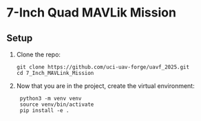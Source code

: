 # 7-Inch Quad MAVLik Mission

## Setup
1. Clone the repo:
    ```
    git clone https://github.com/uci-uav-forge/uavf_2025.git
    cd 7_Inch_MAVLink_Mission
    ```

2. Now that you are in the project, create the virtual environment:
   ```
    python3 -m venv venv
    source venv/bin/activate
    pip install -e .
   ```
